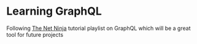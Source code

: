 # **Learning GraphQL**

Following [The Net Ninja](https://www.youtube.com/channel/UCW5YeuERMmlnqo4oq8vwUpg) tutorial playlist on GraphQL which will be a great tool for future projects
